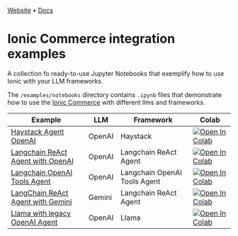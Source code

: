 [Website](https://ioniccommerce.com) • [Docs](https://docs.ioniccommerce.com)

# Ionic Commerce integration examples

A collection fo ready-to-use Jupyter Notebooks that exemplify how to use Ionic with your LLM frameworks.

The `/examples/notebooks` directory contains `.ipynb` files that demonstrate how to use the [Ionic Commerce](https://ioniccommerce.com) with different llms and frameworks.

| Example                                                                              | LLM    | Framework             | Colab                                                                                                                                                                                                         |
|--------------------------------------------------------------------------------------| ------ | --------------------- | ------------------------------------------------------------------------------------------------------------------------------------------------------------------------------------------------------------- |
| [Haystack Agent OpenAI](examples/notebooks/haystack_agent_openai.ipynb)                                 | OpenAI | Haystack              | [![Open In Colab](https://colab.research.google.com/assets/colab-badge.svg)](https://colab.research.google.com/github/ioniccommerce/examples/blob/main/examples/notebooks/haystack_agent_openai.ipynb)        |
| [Langchain ReAct Agent with OpenAI](examples/notebooks/langchain_react_agent_openai.ipynb)              | OpenAI | Langchain ReAct Agent | [![Open In Colab](https://colab.research.google.com/assets/colab-badge.svg)](https://colab.research.google.com/github/ioniccommerce/examples/blob/main/examples/notebooks/langchain_react_agent_openai.ipynb) |
| [Langchain OpenAI Tools Agent](examples/notebooks/langchain_openai_tools.ipynb)            | OpenAI | Langchain OpenAI Tools Agent | [![Open In Colab](https://colab.research.google.com/assets/colab-badge.svg)](https://colab.research.google.com/github/ioniccommerce/examples/blob/main/examples/notebooks/langchain_openai_tools.ipynb)       |
| [LangChain ReAct Agent with Gemini](examples/notebooks/langchain_react_agent_gemini.ipynb)              | Gemini | Langchain ReAct Agent | [![Open In Colab](https://colab.research.google.com/assets/colab-badge.svg)](https://colab.research.google.com/github/ioniccommerce/examples/blob/main/examples/notebooks/langchain_react_agent_gemini.ipynb) |
| [Llama with legacy OpenAI Agent](examples/notebooks/llama_legacy_openai_agent.ipynb) | OpenAI | Llama | [![Open In Colab](https://colab.research.google.com/assets/colab-badge.svg)](https://colab.research.google.com/github/ioniccommerce/examples/blob/main/examples/notebooks/llama_legacy_openai_agent.ipynb) |


